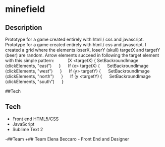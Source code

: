 # minefield
 ## Description
Prototype for a game created entirely with html / css and javascript.
Prototype for a game created entirely with html / css and javascript.
I created a grid where the elements loserX, loserY (skull) targetX and targetY (beer) are random.
Arrow elements succeed in following the target element with this simple pattern:
     
     (X <targetX) {
     SetBackroundImage (clickElements, "east")
     }
     If (x> targetX) {
     SetBackroundImage (clickElements, "west")
     }
     If (y> targetY) {
     SetBackroundImage (clickElements, "north")
     }
     If (y <targetY) {
     SetBackroundImage (clickElements, "south")
     }
  
 ##Tech
 ## Tech
  
  * Front end HTML5/CSS
  * JavaScript
  * Sublime Text 2
  
  
 -##Team
 +## Team
  Elena Beccaro - Front End and Designer
